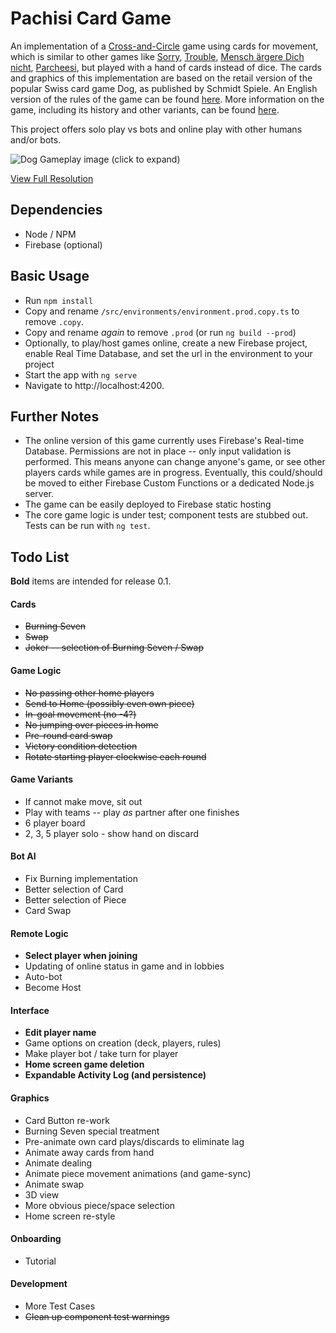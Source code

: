 # Pachisi Card Game

An implementation of a [Cross-and-Circle](https://en.wikipedia.org/wiki/Cross_and_circle_game) game using cards for movement, which is similar to other games like [Sorry](https://en.wikipedia.org/wiki/Sorry!_(game)), [Trouble](https://en.wikipedia.org/wiki/Trouble_(board_game)), [Mensch ärgere Dich nicht](https://en.wikipedia.org/wiki/Mensch_%C3%A4rgere_Dich_nicht), [Parcheesi](https://en.wikipedia.org/wiki/Parcheesi), but played with a hand of cards instead of dice. The cards and graphics of this implementation are based on the retail version of the popular Swiss card game Dog, as published by Schmidt Spiele. An English version of the rules of the game can be found [here](http://www.dogspiel.info/images/pdfs/regeln/rules.pdf). More information on the game, including its history and other variants, can be found [here](http://www.dogspiel.info/index.php).

This project offers solo play vs bots and online play with other humans and/or bots.

![Dog Gameplay image (click to expand)](http://reillydotcom.com/uploads/dog_thumb.jpg)

[View Full Resolution](http://reillydotcom.com/uploads/dog_full.png)

## Dependencies
* Node / NPM
* Firebase (optional)

## Basic Usage
* Run `npm install`
* Copy and rename `/src/environments/environment.prod.copy.ts` to remove `.copy`.
* Copy and rename _again_ to remove `.prod` (or run `ng build --prod`)
* Optionally, to play/host games online, create a new Firebase project, enable Real Time Database, and set the url in the environment to your project
* Start the app with `ng serve`
* Navigate to http://localhost:4200.

## Further Notes
* The online version of this game currently uses Firebase's Real-time Database. Permissions are not in place -- only input validation is performed. This means anyone can change anyone's game, or see other players cards while games are in progress. Eventually, this could/should be moved to either Firebase Custom Functions or a dedicated Node.js server.
* The game can be easily deployed to Firebase static hosting
* The core game logic is under test; component tests are stubbed out. Tests can be run with `ng test`.

## Todo List

**Bold** items are intended for release 0.1.

#### Cards
* ~~Burning Seven~~
* ~~Swap~~
* ~~Joker -- selection of Burning Seven / Swap~~

#### Game Logic
* ~~No passing other home players~~
* ~~Send to Home (possibly even own piece)~~
* ~~In-goal movement (no -4?)~~
* ~~No jumping over pieces in home~~
* ~~Pre-round card swap~~
* ~~Victory condition detection~~
* ~~Rotate starting player clockwise each round~~

#### Game Variants
* If cannot make move, sit out
* Play with teams -- play _as_ partner after one finishes
* 6 player board
* 2, 3, 5 player solo - show hand on discard

#### Bot AI
* Fix Burning implementation
* Better selection of Card
* Better selection of Piece
* Card Swap

#### Remote Logic
* **Select player when joining**
* Updating of online status in game and in lobbies
* Auto-bot
* Become Host

#### Interface
* **Edit player name**
* Game options on creation (deck, players, rules)
* Make player bot / take turn for player
* **Home screen game deletion**
* **Expandable Activity Log (and persistence)**

#### Graphics
* Card Button re-work
* Burning Seven special treatment
* Pre-animate own card plays/discards to eliminate lag
* Animate away cards from hand
* Animate dealing
* Animate piece movement animations (and game-sync)
* Animate swap
* 3D view
* More obvious piece/space selection
* Home screen re-style

#### Onboarding
* Tutorial

#### Development
* More Test Cases
* ~~Clean up component test warnings~~

